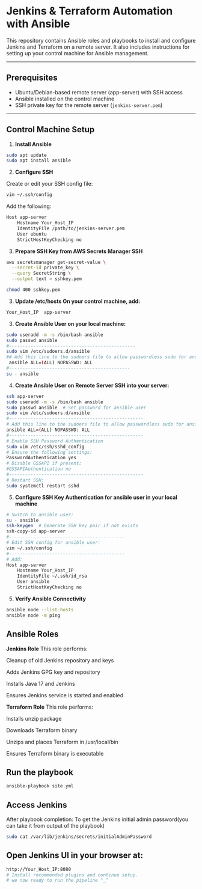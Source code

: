 # Jenkins & Terraform Automation with Ansible

This repository contains Ansible roles and playbooks to install and configure Jenkins and Terraform on a remote server. It also includes instructions for setting up your control machine for Ansible management.

---

## Prerequisites

- Ubuntu/Debian-based remote server (app-server) with SSH access
- Ansible installed on the control machine
- SSH private key for the remote server (`jenkins-server.pem`)

---

## Control Machine Setup

1. **Install Ansible**

```bash
sudo apt update
sudo apt install ansible
```

2. **Configure SSH**

Create or edit your SSH config file:

```bash
vim ~/.ssh/config
```

Add the following:

```bash
Host app-server
    Hostname Your_Host_IP
    IdentityFile /path/to/jenkins-server.pem
    User ubuntu
    StrictHostKeyChecking no
```

3. **Prepare SSH Key from AWS Secrets Manager SSH**

```bash
aws secretsmanager get-secret-value \
  --secret-id private_key \
  --query SecretString \
  --output text > sshkey.pem

chmod 400 sshkey.pem
```

3. **Update /etc/hosts On your control machine, add:**

```bash
Your_Host_IP  app-server
```

3. **Create Ansible User on your local machine:**

```bash
sudo useradd -m -s /bin/bash ansible
sudo passwd ansible
#-----------------------------------------------
sudo vim /etc/sudoers.d/ansible
## Add this line to the sudoers file to allow passwordless sudo for ansible user:
 ansible ALL=(ALL) NOPASSWD: ALL
#---------------------------------------------
su - ansible
```

4. **Create Ansible User on Remote Server SSH into your server:**

```bash
ssh app-server
sudo useradd -m -s /bin/bash ansible
sudo passwd ansible  # Set password for ansible user
sudo vim /etc/sudoers.d/ansible
#--------------------------------------------------
# Add this line to the sudoers file to allow passwordless sudo for ansible user:
ansible ALL=(ALL) NOPASSWD: ALL
#--------------------------------------------------
# Enable SSH Password Authentication
sudo vim /etc/ssh/sshd_config
# Ensure the following settings:
PasswordAuthentication yes
# Disable GSSAPI if present:
#GSSAPIAuthentication no
#--------------------------------------------------
# Restart SSH:
sudo systemctl restart sshd
```
5. **Configure SSH Key Authentication for ansible user in your local machine**

```bash
# Switch to ansible user:
su - ansible
ssh-keygen  # Generate SSH key pair if not exists
ssh-copy-id app-server
#-------------------------------------------
# Edit SSH config for ansible user:
vim ~/.ssh/config
#-------------------------------------------
# Add:
Host app-server
    Hostname Your_Host_IP
    IdentityFile ~/.ssh/id_rsa
    User ansible
    StrictHostKeyChecking no
```

5. **Verify Ansible Connectivity**

```bash
ansible node --list-hosts
ansible node -m ping
```

## Ansible Roles
**Jenkins Role**
This role performs:

Cleanup of old Jenkins repository and keys

Adds Jenkins GPG key and repository

Installs Java 17 and Jenkins

Ensures Jenkins service is started and enabled

**Terraform Role**
This role performs:

Installs unzip package

Downloads Terraform binary

Unzips and places Terraform in /usr/local/bin

Ensures Terraform binary is executable

## Run the playbook

```bash
ansible-playbook site.yml
```

## Access Jenkins

After playbook completion:
To get the Jenkins initial admin password(you can take it from output of the playbook)

```bash
sudo cat /var/lib/jenkins/secrets/initialAdminPassword
```

## Open Jenkins UI in your browser at:

```bash
http://Your_Host_IP:8080
# Install recommended plugins and continue setup.
# we now ready to run the pipeline ^_^
```
